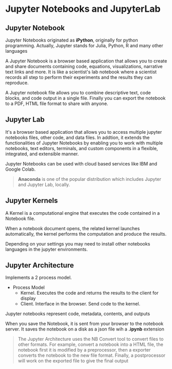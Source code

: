 # Jupyter Notebooks and JupyterLab

## Jupyter Notebook

Jupyter Notebooks originated as **iPython**, originally for python programming. Actually, Jupyter stands for Julia, Python, R and many other languages

A Jupyter Notebook is a browser based application that allows you to create and share documents containing code, equations, visualizations, narrative text links and more. It is like a scientist's lab notebook where a scientist records all step to perform their experiments and the results they can reproduce.

A Jupyter notebook file allows you to combine descriptive text, code blocks, and code output in a single file. Finally you can export the notebook to a PDF, HTML file format to share with anyone.

## Jupyter Lab

It's a browser based application that allows you to access multiple jupyter notebooks files, other code, and data files. In addtion, it extends the functionalities of Jupyter Notebooks by enabling you to work with multiple notebooks, text editors, terminals, and custom components in a flexible, integrated, and extensible manner.

Jupyter Notebooks can be used with cloud based services like IBM and Google Colab.

> **Anaconda** is one of the popular distribution which includes Jupyter and Jupyter Lab, locally.


## Jupyter Kernels

A Kernel is a computational engine that executes the code contained in a Notebook file.

When a notebook document opens, the related kernel launches automatically, the kernel performs the computation and produce the results.

Depending on your settings you may need to install other notebooks languages in the jupyter environments.

## Jupyter Architecture

Implements a 2 process model.

- Process Model
  - Kernel. Executes the code and returns the results to the client for display
  - Client. Interface in the browser. Send code to the kernel.

Jupyter notebooks represent code, metadata, contents, and outputs

When you save the Notebook, it is sent from your browser to the notebook server. It saves the notebook on a disk as a json file wih a **.ipynb** extension

> The Jupyter Architecture uses the NB Convert tool to convert files to other formats. For example, convert a notebook into a HTML file, the notebook first it is modified by a preprocessor, then a exporter converts the notebook to the new file format. Finally, a postprocessor will work on the exported file to give the final output

